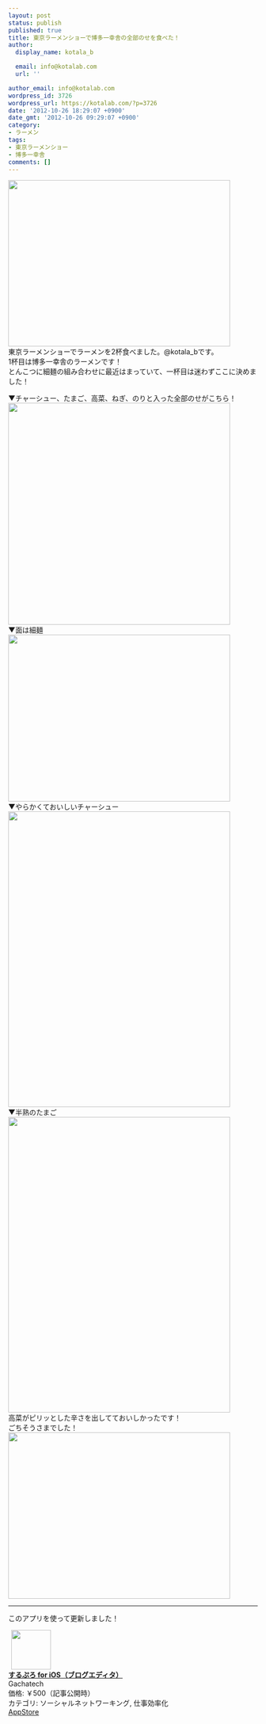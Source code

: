 ```yaml
---
layout: post
status: publish
published: true
title: 東京ラーメンショーで博多一幸舎の全部のせを食べた！
author:
  display_name: kotala_b

  email: info@kotalab.com
  url: ''

author_email: info@kotalab.com
wordpress_id: 3726
wordpress_url: https://kotalab.com/?p=3726
date: '2012-10-26 18:29:07 +0900'
date_gmt: '2012-10-26 09:29:07 +0900'
category:
- ラーメン
tags:
- 東京ラーメンショー
- 博多一幸舎
comments: []
---
```

<p><img alt="" src="https://kotalab.com/wp-content/uploads/slooProImg_20121026182849.jpg" width="448" height="336" /><br />
東京ラーメンショーでラーメンを2杯食べました。@kotala_bです。<br />
1杯目は博多一幸舎のラーメンです！<br />
とんこつに細麺の組み合わせに最近はまっていて、一杯目は迷わずここに決めました！<br />
</p>
<!--more-->
<p>▼チャーシュー、たまご、高菜、ねぎ、のりと入った全部のせがこちら！<br />
<img alt="" src="https://kotalab.com/wp-content/uploads/slooProImg_20121026182904.jpg" width="448" height="448" /><br />
▼面は細麺<br />
<img alt="" src="https://kotalab.com/wp-content/uploads/slooProImg_20121026182903.jpg" width="448" height="337" /><br />
▼やらかくておいしいチャーシュー<br />
<img alt="" src="https://kotalab.com/wp-content/uploads/slooProImg_20121026182855.jpg" width="448" height="597" /><br />
▼半熟のたまご<br />
<img alt="" src="https://kotalab.com/wp-content/uploads/slooProImg_20121026182852.jpg" width="448" height="597" /><br />
高菜がピリッとした辛さを出してておいしかったです！<br />
ごちそうさまでした！<br />
<img alt="" src="https://kotalab.com/wp-content/uploads/slooProImg_20121026182851.jpg" width="448" height="336" /></p>
<hr>
<p>このアプリを使って更新しました！</p>
<div class="applink">
<div class="applinkimg"><a href="https://itunes.apple.com/jp/app/surupuro-for-ios-buroguedita/id436676299?mt=8&uo=4&at=10l4yU" rel="nofollow" target="_blank"><img hspace="6" src="http://a719.phobos.apple.com/us/r30/Purple/v4/65/cb/b3/65cbb3f2-2ee6-e256-dfc6-a3d0a71164a5/mzl.rsnfterj.jpg" width="80" /></a></div>
<div class="applinktext">
<div class="applinktitle"><strong><a href="https://itunes.apple.com/jp/app/surupuro-for-ios-buroguedita/id436676299?mt=8&uo=4&at=10l4yU" rel="nofollow" target="_blank">するぷろ for iOS（ブログエディタ）</a></strong></div>
<div class="applinkinfo">Gachatech</div>
<div class="applinkinfo">価格: ￥500（記事公開時）</div>
<div class="applinkinfo">カテゴリ: ソーシャルネットワーキング, 仕事効率化</div>
</div>
<div class="clear"></div>
<div class="appstorelink"><a href="https://itunes.apple.com/jp/app/surupuro-for-ios-buroguedita/id436676299?mt=8&uo=4&at=10l4yU" rel="nofollow" target="_blank">AppStore</a></div>
</div>
